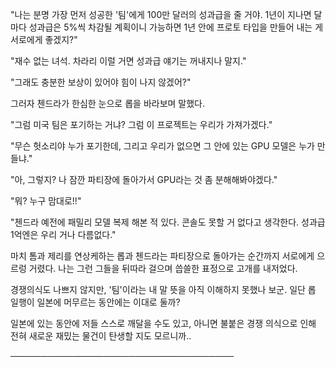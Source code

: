 "나는 분명 가장 먼저 성공한 '팀'에게 100만 달러의 성과급을 줄 거야. 1년이 지나면 달마다 성과급은 5%씩 차감될 계획이니 가능하면 1년 안에 프로토 타입을 만들어 내는 게 서로에게 좋겠지?"

"재수 없는 녀석. 차라리 이럴 거면 성과급 얘기는 꺼내지나 말지."

"그래도 충분한 보상이 있어야 힘이 나지 않겠어?"

그러자 첸드라가 한심한 눈으로 롭을 바라보며 말했다.

"그럼 미국 팀은 포기하는 거냐? 그럼 이 프로젝트는 우리가 가져가겠다."

"무슨 헛소리야 누가 포기한데, 그리고 우리가 없으면 그 안에 있는 GPU 모델은 누가 만들냐."

"아, 그렇지? 나 잠깐 파티장에 돌아가서 GPU라는 것 좀 분해해봐야겠다."

"뭐? 누구 맘대로!!"

"첸드라 예전에 패밀리 모델 복제 해본 적 있다. 콘솔도 못할 거 없다고 생각한다. 성과급 1억엔은 우리 거나 다름없다."

마치 톰과 제리를 연상케하는 롭과 첸드라는 파티장으로 돌아가는 순간까지 서로에게 으르렁 거렸다. 나는 그런 그들을 뒤따라 걸으며 씁쓸한 표정으로 고개를 내저었다.

경쟁의식도 나쁘지 않지만, '팀'이라는 내 말 뜻을 아직 이해하지 못했나 보군. 일단 롭 일행이 일본에 머무르는 동안에는 이대로 둘까? 

일본에 있는 동안에 저들 스스로 깨달을 수도 있고, 아니면 불붙은 경쟁 의식으로 인해 전혀 새로운 재밌는 물건이 탄생할 지도 모르니까..

────────────────────────────────────